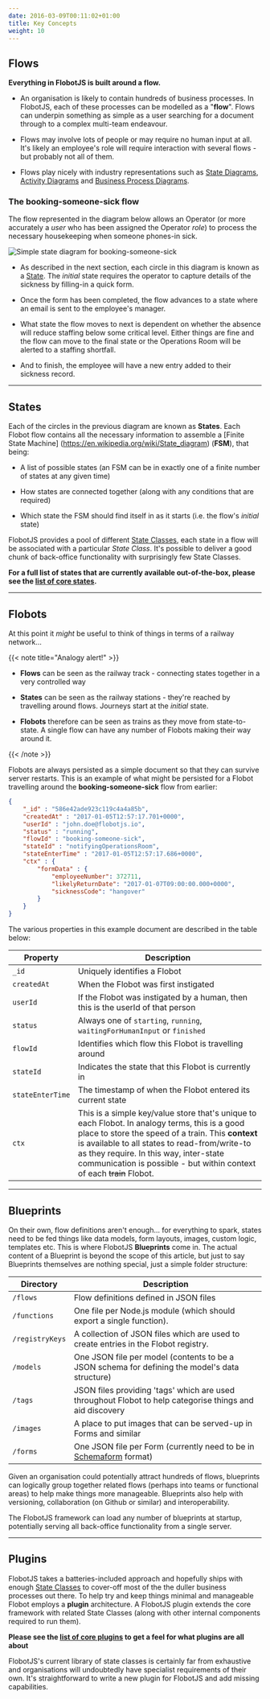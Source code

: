 ```yaml
---
date: 2016-03-09T00:11:02+01:00
title: Key Concepts
weight: 10
---
```


## Flows

__Everything in FlobotJS is built around a flow.__

- An organisation is likely to contain hundreds of business processes. In FlobotJS, each of these processes can be modelled as a "__flow__". Flows can underpin something as simple as a user searching for a document through to  a complex multi-team endeavour.

- Flows may involve lots of people or may require no human input at all. It's likely an employee's role will require interaction with several flows - but probably not all of them.

- Flows play nicely with industry representations such as [State Diagrams](https://en.wikipedia.org/wiki/State_diagram), [Activity Diagrams](https://en.wikipedia.org/wiki/Activity_diagram) and [Business Process Diagrams](http://www.bpmn.org/).

### The booking-someone-sick flow

The flow represented in the diagram below allows an Operator (or more accurately a _user_ who has been assigned the Operator _role_) to process the necessary housekeeping when someone phones-in sick.

![Simple state diagram for booking-someone-sick](/images/simple-flow.png)

- As described in the next section, each  circle in this diagram is known as a [State](#states). The _initial_ state requires the operator to capture details of the sickness by filling-in a quick form.

- Once the form has been completed, the flow advances to a state where an email is sent to the employee's manager.

- What state the flow moves to next is dependent on whether the absence will reduce staffing below some critical level. Either things are fine and the flow can move to the final state or the Operations Room will be alerted to a staffing shortfall.

- And to finish, the employee will have a new entry added to their sickness record.

<hr>

## States

Each of the circles in the previous diagram are known as __States__.  Each Flobot flow contains all the necessary information to assemble a [Finite State Machine] (https://en.wikipedia.org/wiki/State_diagram) (__FSM__), that being:

- A list of possible states (an FSM can be in exactly one of a finite number of states at any given time)

- How states are connected together (along with any conditions that are required)

- Which state the FSM should find itself in as it starts (i.e. the flow's _initial_ state)

FlobotJS provides a pool of different [State Classes](/core-components/#list-of-state-classes), each state in a flow will be associated with a particular _State Class_. It's possible to deliver a good chunk of back-office functionality with surprisingly few State Classes.

__For a full list of states that are currently available out-of-the-box, please see the [list of core states](/core-components/#list-of-state-classes).__

<hr>

## Flobots

At this point it _might_  be useful to think of things in terms of a railway network...

{{< note title="Analogy alert!" >}}
  
- __Flows__ can be seen as the railway track - connecting states together in a very controlled way

- __States__ can be seen as the railway stations - they're reached by travelling around flows. Journeys start at the _initial_ state.

- __Flobots__ therefore can be seen as trains as they move from state-to-state. A single flow can have any number of Flobots making their way around it.

{{< /note >}}

Flobots are always persisted as a simple document so that they can survive server restarts.
This is an example of what might be persisted for a Flobot travelling around the __booking-someone-sick__ flow from earlier: 

``` JSON
{ 
    "_id" : "586e42ade923c119c4a4a85b", 
    "createdAt" : "2017-01-05T12:57:17.701+0000",
    "userId" : "john.doe@flobotjs.io", 
    "status" : "running", 
    "flowId" : "booking-someone-sick", 
    "stateId" : "notifyingOperationsRoom", 
    "stateEnterTime" : "2017-01-05T12:57:17.686+0000", 
    "ctx" : {
        "formData" : {
            "employeeNumber": 372711,
            "likelyReturnDate": "2017-01-07T09:00:00.000+0000",
            "sicknessCode": "hangover"
        }
    }
}
```

The various properties in this example document are described in the table below:

Property         | Description
---------------- | ---------------------------------
`_id`            | Uniquely identifies a Flobot
`createdAt`      | When the Flobot was first instigated
`userId`         | If the Flobot was instigated by a human, then this is the userId of that person 
`status`         | Always one of `starting`, `running`, `waitingForHumanInput` or `finished`
`flowId`         | Identifies which flow this Flobot is travelling around
`stateId`        | Indicates the state that this Flobot is currently in
`stateEnterTime` | The timestamp of when the Flobot entered its current state
`ctx`            | This is a simple key/value store that's unique to each Flobot. In analogy terms, this is a good place to store the speed of a train. This __context__ is available to all states to read-from/write-to as they require. In this way, inter-state communication is possible - but within context of each ~~train~~ Flobot.

<hr>

## Blueprints

On their own, flow definitions aren't enough... for everything to spark, states need to be fed things like data models, form layouts, images, custom logic, templates etc.
This is where FlobotJS __Blueprints__ come in. The actual content of a Blueprint is beyond the scope of this article, but just to say Blueprints themselves are nothing special, just a simple folder structure:

| Directory | Description |
| --------- | ----------- |
| `/flows` | Flow definitions defined in JSON files |
| `/functions` | One file per Node.js module (which should export a single function). |
| `/registryKeys` | A collection of JSON files which are used to create entries in the Flobot registry. |
| `/models` | One JSON file per model (contents to be a JSON schema for defining the model&#39;s data structure) |
| `/tags` | JSON files providing &#39;tags&#39; which are used throughout Flobot to help categorise things and aid discovery |
| `/images` | A place to put images that can be served-up in Forms and similar |
| `/forms` | One JSON file per Form (currently need to be in [Schemaform](http://schemaform.io/) format) |

Given an organisation could potentially attract hundreds of flows, blueprints can logically group together related flows (perhaps into teams or functional areas) to help make things more manageable.
Blueprints also help with versioning, collaboration (on Github or similar) and interoperability. 

The FlobotJS framework can load any number of blueprints at startup, potentially serving all back-office functionality from a single server.

<hr>

## Plugins

FlobotJS takes a batteries-included approach and hopefully ships with enough [State Classes](#states) to cover-off most of the the duller business processes out there. To help try and keep things minimal and manageable Flobot employs a __plugin__ architecture.
A FlobotJS plugin extends the core framework with related State Classes (along with other internal components required to run them).

__Please see the [list of core plugins](/core-components/#list-of-plugins) to get a feel for what plugins are all about__

FlobotJS's current library of state classes is certainly far from exhaustive and organisations will undoubtedly have specialist requirements of their own.
It's straightforward to write a new plugin for FlobotJS and add missing capabilities.





 
 
